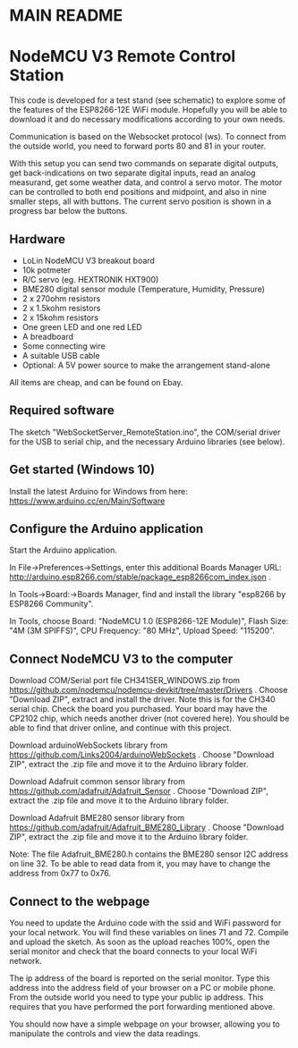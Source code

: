 # MAIN README

NodeMCU V3 Remote Control Station
=================================

This code is developed for a test stand (see schematic) to explore some of the features of the ESP8266-12E WiFi module. Hopefully you will be able to download it and do necessary modifications according to your own needs.

Communication is based on the Websocket protocol (ws). To connect from the outside world, you need to forward ports 80 and 81 in your router.

With this setup you can send two commands on separate digital outputs, get back-indications on two separate digital inputs, read an analog measurand, get some weather data, and control a servo motor. The motor can be controlled to both end positions and midpoint, and also in nine smaller steps, all with buttons. The current servo position is shown in a progress bar below the buttons.

Hardware
--------
* LoLin NodeMCU V3 breakout board
* 10k potmeter
* R/C servo (eg. HEXTRONIK HXT900)
* BME280 digital sensor module (Temperature, Humidity, Pressure)
* 2 x 270ohm resistors
* 2 x 1.5kohm resistors
* 2 x 15kohm resistors
* One green LED and one red LED
* A breadboard
* Some connecting wire
* A suitable USB cable
* Optional: A 5V power source to make the arrangement stand-alone

All items are cheap, and can be found on Ebay.

Required software
-----------------
The sketch "WebSocketServer_RemoteStation.ino", the COM/serial driver for the USB to serial chip, and the necessary Arduino libraries (see below).

Get started (Windows 10)
------------------------
Install the latest Arduino for Windows from here: https://www.arduino.cc/en/Main/Software

Configure the Arduino application
---------------------------------
Start the Arduino application.

In File->Preferences->Settings, enter this additional Boards Manager URL: http://arduino.esp8266.com/stable/package_esp8266com_index.json .

In Tools->Board:->Boards Manager, find and install the library "esp8266 by ESP8266 Community".

In Tools, choose Board: "NodeMCU 1.0 (ESP8266-12E Module)", Flash Size: "4M (3M SPIFFS)", CPU Frequency: "80 MHz", Upload Speed: "115200".

Connect NodeMCU V3 to the computer
----------------------------------
Download COM/Serial port file CH341SER_WINDOWS.zip from https://github.com/nodemcu/nodemcu-devkit/tree/master/Drivers . Choose "Download ZIP", extract and install the driver. Note this is for the CH340 serial chip. Check the board you purchased. Your board may have the CP2102 chip, which needs another driver (not covered here). You should be able to find that driver online, and continue with this project.

Download arduinoWebSockets library from https://github.com/Links2004/arduinoWebSockets . Choose "Download ZIP", extract the .zip file and move it to the Arduino library folder.

Download Adafruit common sensor library from https://github.com/adafruit/Adafruit_Sensor . Choose "Download ZIP", extract the .zip file and move it to the Arduino library folder.

Download Adafruit BME280 sensor library from https://github.com/adafruit/Adafruit_BME280_Library . Choose "Download ZIP", extract the .zip file and move it to the Arduino library folder. 

Note: The file Adafruit_BME280.h contains the BME280 sensor I2C address on line 32. To be able to read data from it, you may have to change the address from 0x77 to 0x76.

Connect to the webpage
----------------------
You need to update the Arduino code with the ssid and WiFi password for your local network. You will find these variables on lines 71 and 72. Compile and upload the sketch. As soon as the upload reaches 100%, open the serial monitor and check that the board connects to your local WiFi network.

The ip address of the board is reported on the serial monitor. Type this address into the address field of your browser on a PC or mobile phone. From the outside world you need to type your public ip address. This requires that you have performed the port forwarding mentioned above.

You should now have a simple webpage on your browser, allowing you to manipulate the controls and view the data readings.
